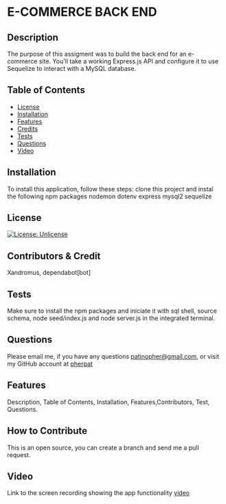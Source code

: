 # E-COMMERCE BACK END

## Description

  The purpose of this assigment was to build the back end for an e-commerce site. You’ll take a working Express.js API and configure it to use Sequelize to interact with a MySQL database.

 ## Table of Contents

 - [License](#license)
 - [Installation](#installation)
 - [Features](#features)
 - [Credits](#contributors--credit)
 - [Tests](#tests)
 - [Questions](#questions)
 - [Video](#video)

 ## Installation

To install this application, follow these steps:
clone this project and instal the following npm packages
nodemon
dotenv
express
mysql2
sequelize

## License

 [![License: Unlicense](https://img.shields.io/badge/license-Unlicense-blue.svg)](http://unlicense.org/) 

## Contributors & Credit

 Xandromus, 
 dependabot[bot]

## Tests

Make sure to install the npm packages and iniciate it with sql shell, source schema, node seed/index.js and node server.js in the integrated terminal.

## Questions
 Please email me, if you have any questions
patinopher@gmail.com, or visit my GitHub account at
[pherpat](https://github.com/pherpat)

## Features

 Description, Table of Contents, Installation, Features,Contributors, Test, Questions.

## How to Contribute

 This is an open source, you can create a branch and send me a pull request.

 ## Video

 Link to the screen recording showing the app functionality [video](https://drive.google.com/file/d/1YIvuyLXNgbpcCZAITGfEBC4ysKpM39df/view)

